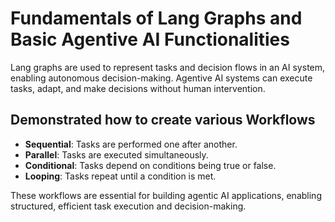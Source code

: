 # Fundamentals of Lang Graphs and Basic Agentive AI Functionalities

Lang graphs are used to represent tasks and decision flows in an AI system, enabling autonomous decision-making. Agentive AI systems can execute tasks, adapt, and make decisions without human intervention.

## Demonstrated how to create various Workflows
- **Sequential**: Tasks are performed one after another.
- **Parallel**: Tasks are executed simultaneously.
- **Conditional**: Tasks depend on conditions being true or false.
- **Looping**: Tasks repeat until a condition is met.

These workflows are essential for building agentic AI applications, enabling structured, efficient task execution and decision-making.
